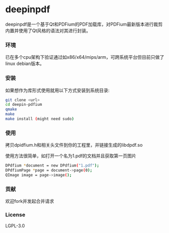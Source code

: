 # deepinpdf

deepinpdf是一个基于Qt和PDFium的PDF加载库，对PDFium最新版本进行裁剪内置并使用了Qt风格的语法对其进行封装。

### 环境
已在多个cpu架构下验证通过如x86/x64/mips/arm，可跨系统平台但目前只做了linux debian版本。

### 安装
如果想作为库形式使用就用以下方式安装到系统目录:

```sh
git clone <url>
cd deepin-pdfium
qmake
make
make install (might need sudo)
```

### 使用
拷贝dpidfium.h和相关头文件到你的工程里，并链接生成的libdpdf.so

使用方法很简单，如打开一个名为1.pdf的文档并且获取第一页图片

```sh
DPdfium *document = new DPdfium("1.pdf");
DPdfiumPage *page = document->page(0);
QImage image = page->image();
```

### 贡献
欢迎fork并发起合并请求

### License
LGPL-3.0
